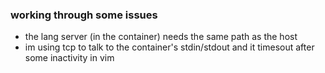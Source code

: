 ### working through some issues
- the lang server (in the container) needs the same path as the host
- im using tcp to talk to the container's stdin/stdout and it timesout after some inactivity in vim
